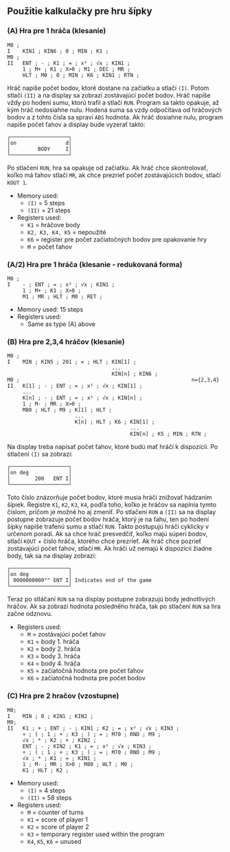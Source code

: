 ## Použitie kalkulačky pre hru šípky

### (A) Hra pre 1 hráča (klesanie)
```
M0 ;
I    KIN1 ; KIN6 ; 0 ; MIN ; K1 ;
M0 ;
II   ENT ; - ; K1 ; = ; x² ; √x ; KIN1 ;
     1 ; M+ ; K1 ; X>0 ; M1 ; DEC ; MR ;
     HLT ; M0 ; 0 ; MIN ; K6 ; KIN1 ; RTN ;
```

Hráč napíše počet bodov, ktoré dostane na začiatku a stlačí `(I)`.
Potom stlačí `(II)` a na display sa zobrazí zostávajúci počet bodov. Hráč napíše
vždy po hodení sumu, ktorú trafil a stlačí `RUN`. Program sa takto opakuje, až kým
hráč nedosiahne nulu. Hodená suma sa vzdy odpočítava od hráčových bodov a z
tohto čísla sa spraví `ABS` hodnota. Ak hráč dosiahne nulu, program napíše počet
ťahov a display bude vyzerať takto:
```
┌───────────────────┐
│on                d│
│         BODY     I│
└───────────────────┘
```
Po stlačení `RUN`, hra sa opakuje od začiatku. Ak hráč chce skontrolovať,
koľko má ťahov stlačí `MR`, ak chce prezrieť počet zostávajúcich bodov,
stlačí `KOUT 1`.

- Memory used:
  - `(I)`  = 5 steps
  - `(II)` = 21 steps
- Registers used:
  - `K1` = hráčove body
  - `K2, K3, K4, K5` = nepoužité
  - `K6` = register pre počet začiatočných bodov pre opakovanie hry
  - `M` = počet ťahov

### (A/2) Hra pre 1 hráča (klesanie - redukovaná forma)
```
M0 ;
I    - ; ENT ; = ; x² ; √x ; KIN1 ;
     1 ; M+ ; K1 ; X>0 ;
     M1 ; MR ; HLT ; M0 ; RET ;
```

- Memory used: 15 steps
- Registers used:
  - Same as type (A) above


### (B) Hra pre 2,3,4 hráčov (klesanie)
```
M0 ;
I    MIN ; KIN5 ; 201 ; = ; HLT ; KIN[1] ;
                                  ...
                                  KIN[n] ; KIN6 ;
M0 ;                                                        n={2,3,4}
II   K[1] ; - ; ENT ; = ; x² ; √x ; KIN[1] ;
     ...
     K[n] ; - ; ENT ; = ; x² ; √x ; KIN[n] ;
     1 ; M- ; MR ; X>0 ;
     M80 ; HLT ; M9 ; K[1] ; HLT ;
                      ...
                      K[n] ; HLT ; K6 ; KIN[1] ;
                                        ...
                                        KIN[n] ; K5 ; MIN ; RTN ;
```

Na display treba napísať počet ťahov, ktoré budú mať hráči k dispozícii. Po
stlačení `(I)` sa zobrazí:
```
┌───────────────────┐
│on deg             │
│        200   ENT I│
└───────────────────┘
```
Toto číslo znázorňuje počet bodov, ktoré musia hráči znižovať hádzaním šípiek.
Registre `K1`, `K2`, `K3`, `K4`, podľa toho, koľko je hráčov sa naplnia tymto číslom,
pričom je možné ho aj zmeniť. Po stlačení `RUN` a `(II)` sa na display postupne
zobrazuje počet bodov hráča, ktorý je na ťahu, ten po hodení šípky napíše
trafenú sumu a stlačí `RUN`. Takto postupujú hráči cyklicky v určenom poradí. Ak
sa chce hráč presvedčiť, koľko majú súperi bodov, stlačí `KOUT` + číslo hráča,
ktorého chce prezrieť. Ak hráč chce pozrieť zostávajúci počet ťahov, stlačí `MR`.
Ak hráči už nemajú k dispozícii žiadne body, tak sa na display zobrazí:
```
┌───────────────────┐
│on deg             │
│ 0000000000"" ENT I│ Indicates end of the game
└───────────────────┘
```
Teraz po stláčaní `RUN` sa na display postupne zobrazujú body jednotlivých hráčov.
Ak sa zobrazí hodnota posledného hráča, tak po stlačení `RUN` sa hra začne odznovu.

- Registers used:
  - `M`  = zostávajúci počet ťahov
  - `K1` = body 1. hráča
  - `K2` = body 2. hráča
  - `K3` = body 3. hráča
  - `K4` = body 4. hráča
  - `K5` = začiatočná hodnota pre počet ťahov
  - `K6` = začiatočná hodnota pre počet bodov

### (C) Hra pre 2 hračov (vzostupne)
```
M0;
I    MIN ; 0 ; KIN1 ; KIN2 ;
M0;
II   K1 ; + ; ENT ; - ; KIN1 ; K2 ; = ; x² ; √x ; KIN3 ;
     ÷ ; ( ; 1 ; + ; K3 ; ) ; = ; M70 ; RND ; M9 ;
     √x ; * ; K2 ; + ; KIN2 ;
     ENT ; - ; KIN2 ; K1 ; = ; x² ; √x ; KIN3 ;
     ÷ ; ( ; 1 ; + ; K3 ; ) ; = ; M70 ; RND ; M9 ;
     √x ; * ; K1 ; = ; KIN1 ;
     1 ; M- ; MR ; X>0 ; M80 ; HLT ; M0 ;
     K1 ; HLT ; K2 ;
```

- Memory used:
  - `(I)`  = 4 steps
  - `(II)` = 58 steps
- Registers used:
  - `M`  = counter of turns
  - `K1` = score of player 1
  - `K2` = score of player 2
  - `K3` = temporary register used within the program
  - `K4`, `K5`, `K6` = unused
